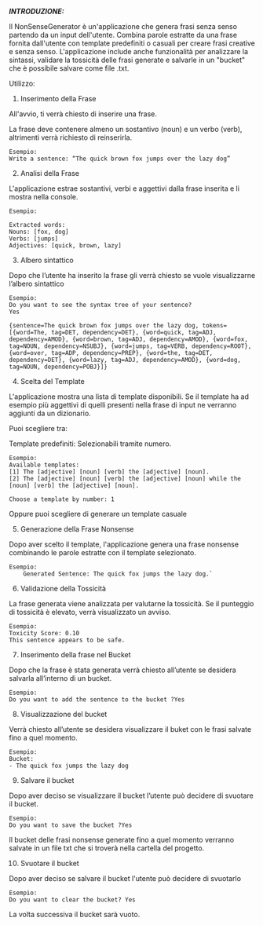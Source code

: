 ***INTRODUZIONE:***

Il NonSenseGenerator è un'applicazione che genera frasi senza senso partendo da un input dell'utente. 
Combina parole estratte da una frase fornita dall'utente con template predefiniti o casuali per creare frasi creative e senza senso. 
L'applicazione include anche funzionalità per analizzare la sintassi, validare la tossicità delle frasi generate e salvarle in un "bucket" che è possibile salvare come file .txt.


Utilizzo:


1. Inserimento della Frase

All'avvio, ti verrà chiesto di inserire una frase.  

La frase deve contenere almeno un sostantivo (noun) e un verbo (verb), altrimenti verrà richiesto di reinserirla.
  
	Esempio: 
	Write a sentence: “The quick brown fox jumps over the lazy dog”


2. Analisi della Frase

L'applicazione estrae sostantivi, verbi e aggettivi dalla frase inserita e li mostra nella console.  
  

  	Esempio: 
  
	Extracted words:
	Nouns: [fox, dog]
	Verbs: [jumps]
	Adjectives: [quick, brown, lazy]

  
3. Albero sintattico

Dopo che l’utente ha inserito la frase gli verrà chiesto se vuole visualizzarne l’albero sintattico

	Esempio: 
	Do you want to see the syntax tree of your sentence?
	Yes
	
	{sentence=The quick brown fox jumps over the lazy dog, tokens=[{word=The, tag=DET, dependency=DET}, {word=quick, tag=ADJ, dependency=AMOD}, {word=brown, tag=ADJ, dependency=AMOD}, {word=fox, tag=NOUN, dependency=NSUBJ}, {word=jumps, tag=VERB, dependency=ROOT}, {word=over, tag=ADP, dependency=PREP}, {word=the, tag=DET, dependency=DET}, {word=lazy, tag=ADJ, dependency=AMOD}, {word=dog, tag=NOUN, dependency=POBJ}]}





4. Scelta del Template

L'applicazione mostra una lista di template disponibili. Se il template ha ad esempio più aggettivi di quelli presenti nella frase di input ne verranno aggiunti da un dizionario. 

Puoi scegliere tra:

Template predefiniti: Selezionabili tramite numero.  

  	Esempio: 
 	Available templates:
  	[1] The [adjective] [noun] [verb] the [adjective] [noun].
 	[2] The [adjective] [noun] [verb] the [adjective] [noun] while the [noun] [verb] the [adjective] [noun].
 
  	Choose a template by number: 1

Oppure puoi scegliere di generare un template casuale


5. Generazione della Frase Nonsense

Dopo aver scelto il template, l'applicazione genera una frase nonsense combinando le parole estratte con il template selezionato.  
  	
   	Esempio:  
        Generated Sentence: The quick fox jumps the lazy dog.`


6. Validazione della Tossicità

La frase generata viene analizzata per valutarne la tossicità. Se il punteggio di tossicità è elevato, verrà visualizzato un avviso.  
 	
  	Esempio: 
  	Toxicity Score: 0.10
  	This sentence appears to be safe.

7. Inserimento della frase nel Bucket

Dopo che la frase è stata generata verrà chiesto all’utente se desidera salvarla all’interno di un bucket. 

	Esempio:
	Do you want to add the sentence to the bucket ?Yes


8. Visualizzazione del bucket

Verrà chiesto all’utente se desidera visualizzare il buket con le frasi salvate fino a quel momento.

	Esempio:
	Bucket:
	- The quick fox jumps the lazy dog


9. Salvare il bucket 

Dopo aver deciso se visualizzare il bucket l’utente può decidere di svuotare il bucket.

	Esempio:
	Do you want to save the bucket ?Yes

Il bucket delle frasi nonsense generate fino a quel momento verranno salvate in un file txt che si troverà nella cartella del progetto.


10. Svuotare il bucket

Dopo aver deciso se salvare il bucket l'utente può decidere di svuotarlo

	Esempio:
	Do you want to clear the bucket? Yes


La volta successiva il bucket sarà vuoto.



